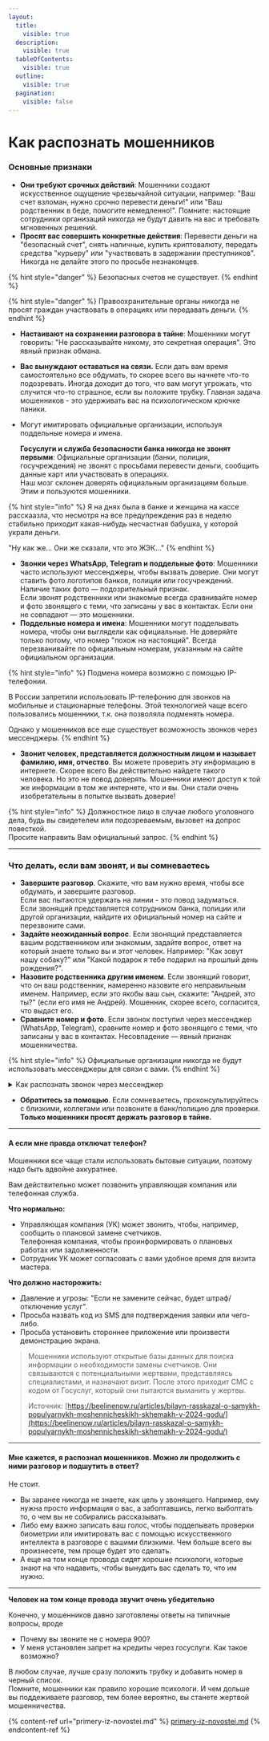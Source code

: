 ```yaml
---
layout:
  title:
    visible: true
  description:
    visible: true
  tableOfContents:
    visible: true
  outline:
    visible: true
  pagination:
    visible: false
---
```


# Как распознать мошенников

### **Основные признаки**

* **Они требуют срочных действий**: Мошенники создают искусственное ощущение чрезвычайной ситуации, например: "Ваш счет взломан, нужно срочно перевести деньги!" или "Ваш родственник в беде, помогите немедленно!". Помните: настоящие сотрудники организаций никогда не будут давить на вас и требовать мгновенных решений.
* **Просят вас совершить конкретные действия**: Перевести деньги на "безопасный счет", снять наличные, купить криптовалюту, передать средства "курьеру" или "участвовать в задержании преступников". Никогда не делайте этого по просьбе незнакомцев.&#x20;

{% hint style="danger" %}
Безопасных счетов не существует.&#x20;
{% endhint %}

{% hint style="danger" %}
Правоохранительные органы никогда не просят граждан участвовать в операциях или передавать деньги.&#x20;
{% endhint %}

* **Настаивают на сохранении разговора в тайне**: Мошенники могут говорить: "Не рассказывайте никому, это секретная операция". Это явный признак обмана.
* **Вас вынуждают оставаться на связи.** Если дать вам время самостоятельно все обдумать, то скорее всего вы начнете что-то подозревать. Иногда доходит до того, что вам могут угрожать, что случится что-то страшное, если вы положите трубку. Главная задача мошенников - это удерживать вас на психологическом крючке паники.&#x20;
*   Могут имитировать официальные организации, используя поддельные номера и имена.&#x20;

    **Госуслуги и служба безопасности банка никогда не звонят первыми**: Официальные организации (банки, полиция, госучреждения) не звонят с просьбами перевести деньги, сообщить данные карт или участвовать в операциях. \
    Наш мозг склонен доверять официальным организациям больше. Этим и пользуются мошенники.&#x20;

{% hint style="info" %}
Я на днях была в банке и женщина на кассе расскаазла, что несмотря на все предупреждения раз в неделю стабильно приходит какая-нибудь несчастная бабушка, у которой украли деньги.&#x20;

"Ну как же... Они же сказали, что это ЖЭК..."
{% endhint %}

* **Звонки через WhatsApp, Telegram и поддельные фото**: Мошенники часто используют мессенджеры, чтобы вызвать доверие. Они могут ставить фото логотипов банков, полиции или госучреждений. Наличие таких фото — подозрительный признак. \
  Если звонят родственники или знакомые всегда сравнивайте номер и фото звонящего с теми, что записаны у вас в контактах. Если они не совпадают — это мошенники.
* **Поддельные номера и имена**: Мошенники могут подделывать номера, чтобы они выглядели как официальные. Не доверяйте только потому, что номер "похож на настоящий". Всегда перезванивайте по официальным номерам, указанным на сайте официальном организации.

{% hint style="info" %}
Подмена номера возможно с помощью IP-телефонии.&#x20;

В России запретили использовать IP-телефонию для звонков на мобильные и стационарные телефоны. Этой технологией чаще всего пользовались мошенники, т.к. она позволяла подменять номера.&#x20;

Однако у мошенников все еще существует возможность звонков через мессенджеры.&#x20;
{% endhint %}

* **Звонит человек, представляется должностным лицом и называет фамилию, имя, отчество**. Вы можете проверить эту информацию в интернете. Скорее всего Вы действительно найдете такого человека. Но это не повод доверять. Мошенники имеют доступ к той же информации в том же интернете, что и вы. Они стали очень изобретательны в попытке вызвать доверие!

{% hint style="info" %}
Должностное лицо в случае любого уголовного дела, будь вы свидетелем или подозреваемым, вызовет на допрос повесткой. \
Просите направить Вам официальный запрос.&#x20;
{% endhint %}

***

### **Что делать, если вам звонят, и вы сомневаетесь**

* &#x20;**Завершите разговор**. Скажите, что вам нужно время, чтобы все обдумать, и завершите разговор. \
  Если вас пытаются удержать на линии - это повод задуматься. \
  Если звонящий представляется сотрудником банка, полиции или другой организации, найдите их официальный номер на сайте и перезвоните сами.
* &#x20;**Задайте неожиданный вопрос**. Если звонящий представляется вашим родственником или знакомым, задайте вопрос, ответ на который знаете только вы и этот человек. Например: "Как зовут нашу собаку?" или "Какой подарок я тебе подарил на прошлый день рождения?".
* &#x20;**Назовите родственника другим именем**. Если звонящий говорит, что он ваш родственник, намеренно назовите его неправильным именем. Например, если это якобы ваш сын, скажите: "Андрей, это ты?" (если его имя не Андрей). Мошенник, скорее всего, согласится, что выдаст его.
* &#x20;**Сравните номер и фото**. Если звонок поступил через мессенджер (WhatsApp, Telegram), сравните номер и фото звонящего с теми, что записаны у вас в контактах. Несовпадение — явный признак мошенничества.

{% hint style="info" %}
Официальные организации никогда не будут использовать мессенджеры для связи с вами.&#x20;
{% endhint %}

<details>

<summary>Как распознать звонок через мессенджер</summary>

Распознать, что звонок поступает не по обычному телефонному соединению, а через мессенджер (WhatsApp, Telegram, Viber и другие), можно по нескольким признакам.&#x20;

***

#### **1. Интерфейс звонка**

* **Отличия в экране вызова**:
  * В мессенджерах интерфейс звонка выглядит иначе, чем при обычном телефонном вызове. Например, в WhatsApp или Telegram отображается аватар звонящего, а также название или значок мессенджера.
  * На экране может быть надпись, например, "WhatsApp Call" или "Звонок через Telegram".

***

#### **2. Номер звонящего**

* **Формат номера**:
  * Если звонок поступает через мессенджер, номер может отображаться в международном формате (например, +7 XXX XXX XX XX) или вообще не отображаться, если звонящий использует скрытый номер.
* **Отсутствие номера в телефонной книге**:
  * Если номер не сохранен в ваших контактах, мессенджер может показать только имя или аватар (если они есть у звонящего).

***

#### **3. Уведомление о звонке**

* **Уведомление в мессенджере**:
  * Если звонок поступает через мессенджер, вы можете увидеть уведомление в самом приложении (например, "Входящий звонок в WhatsApp").
* **Отсутствие уведомления о пропущенном звонке в журнале вызовов**:
  * Если вы не ответили на звонок через мессенджер, он не отобразится в стандартном журнале вызовов вашего телефона. Вместо этого вы увидите уведомление в самом мессенджере.

***

#### **6. Фото и имя звонящего**

* **Отображение аватара и имени**:
  * В мессенджерах часто отображается фото (аватар) и имя звонящего, если они есть в ваших контактах или в профиле звонящего.
* **Подозрительные фото**:
  * Если звонящий использует фото логотипа банка, полиции или другой организации, это может быть признаком мошенничества.

***

#### **Как проверить, откуда звонок**

* **Посмотрите на экран вызова**: Если звонок через мессенджер, это будет указано (например, "WhatsApp Call").
* **Проверьте журнал вызовов**: Если звонок был через мессенджер, он не отобразится в стандартном журнале вызовов.
* **Откройте мессенджер**: Если звонок был пропущен, вы увидите уведомление в самом приложении.

<img src="../.gitbook/assets/image.png" alt="" data-size="original">

Пример аккаунта мошшеников, которые звоняк якобы от Госуслуг.&#x20;

***

#### **Почему это важно?**

Мошенники часто используют мессенджеры для звонков, чтобы:

* Скрыть свой реальный номер.
* Использовать поддельные фото и имена (например, логотип банка или полиции или госуслуг, как на примере выше).
* Вызвать доверие, имитируя звонки от официальных организаций.

***

#### **Что делать, если звонят через мессенджер**

1. **Не отвечайте на звонки от незнакомых номеров**.&#x20;
2. **Проверьте номер**: Если звонящий представляется сотрудником банка или другой организации, перезвоните по официальному номеру.
3. **Не сообщайте личные данные**: Никогда не называйте коды из SMS, пароли или данные карт.
4. **Блокируйте подозрительные номера**: Если звонок кажется подозрительным, добавьте номер в черный список.

</details>

* **Обратитесь за помощью**. Если сомневаетесь, проконсультируйтесь с близкими, коллегами или позвоните в банк/полицию для проверки. \
  **Только мошенники просят держать разговор в тайне.**&#x20;

***

#### А если  мне правда отключат телефон?

Мошенники все чаще стали использовать бытовые ситуации, поэтому надо быть вдвойне аккуратнее.&#x20;

Вам действительно может позвонить управляющая компания или телефонная служба.&#x20;

**Что нормально:**

* Управляющая компания (УК) может звонить, чтобы, например, сообщить о плановой замене счетчиков. \
  Телефонная компания, чтобы проинформировать о плановых работах или задолженности.&#x20;
* Сотрудник УК может согласовать с вами удобное время для визита мастера.&#x20;

**Что должно насторожить:**

* Давление и угрозы: "Если не замените сейчас, будет штраф/отключение услуг".
* Просьба назвать код из SMS для подтверждения заявки или чего-либо.&#x20;
* Просьба установить стороннее приложение или произвести демонстрацию экрана.&#x20;

> Мошенники используют открытые базы данных для поиска информации о необходимости замены счетчиков. Они связываются с потенциальными жертвами, представляясь специалистами, и назначают визит. После этого приходит СМС с кодом от Госуслуг, который они пытаются выманить у жертвы.
>
> Источник: [https://beelinenow.ru/articles/bilayn-rasskazal-o-samykh-populyarnykh-moshennicheskikh-skhemakh-v-2024-godu/](https://beelinenow.ru/articles/bilayn-rasskazal-o-samykh-populyarnykh-moshennicheskikh-skhemakh-v-2024-godu/)

***

#### **Мне кажется, я распознал мошенников. Можно ли продолжить с ними разговор и подшутить в ответ?**

Не стоит.&#x20;

* Вы заранее никогда не знаете, как цель у звонящего. Например, ему нужна просто информация о вас, а заболтавшись, легко выболтать то, о чем вы не собирались рассказывать.&#x20;
* Либо ему важно записать ваш голос, чтобы подделывать проверки биометрии или имитировать вас с помощью искусственного интеллекта в разговоре с вашими близкими. Чем больше всего вы произнесете, тем проще будет это сделать.&#x20;
* А еще на том конце провода сидят хорошие психологи, которые знают на что надавить, чтобы вынудить вас сделать то, что им нужно.&#x20;

***

**Человек на том конце провода звучит очень убедительно**

&#x20;Конечно, у мошенников давно заготовлены ответы на типичные вопросы, вроде&#x20;

* Почему вы звоните не с номера 900?
* У меня установлен запрет на кредиты через госуслуги. Как такое возможно?



В любом случае, лучше сразу положить трубку и добавить номер в черный список.\
Помните, мошенники как правило хорошие психологи. И чем дольше вы поддеживаете разговор, тем более вероятно, вы станете жертвой мошенничества.&#x20;

{% content-ref url="primery-iz-novostei.md" %}
[primery-iz-novostei.md](primery-iz-novostei.md)
{% endcontent-ref %}
